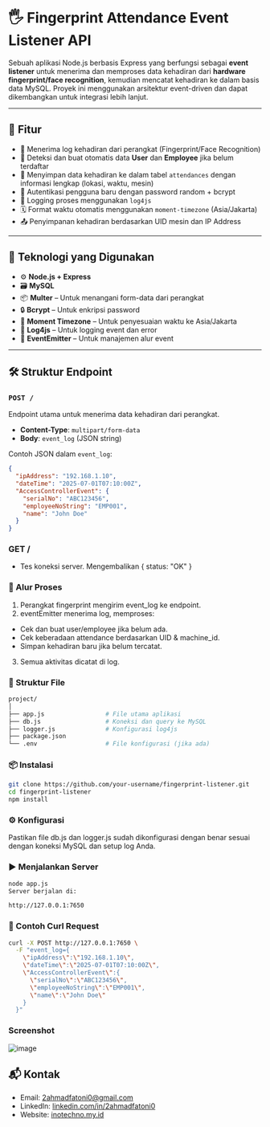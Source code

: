 # 🖐️ Fingerprint Attendance Event Listener API

Sebuah aplikasi Node.js berbasis Express yang berfungsi sebagai **event listener** untuk menerima dan memproses data kehadiran dari **hardware fingerprint/face recognition**, kemudian mencatat kehadiran ke dalam basis data MySQL. Proyek ini menggunakan arsitektur event-driven dan dapat dikembangkan untuk integrasi lebih lanjut.

---

## 🚀 Fitur

- 📡 Menerima log kehadiran dari perangkat (Fingerprint/Face Recognition)
- 🧠 Deteksi dan buat otomatis data **User** dan **Employee** jika belum terdaftar
- 📍 Menyimpan data kehadiran ke dalam tabel `attendances` dengan informasi lengkap (lokasi, waktu, mesin)
- 🔐 Autentikasi pengguna baru dengan password random + bcrypt
- 🧾 Logging proses menggunakan `log4js`
- 🗓️ Format waktu otomatis menggunakan `moment-timezone` (Asia/Jakarta)
- 📤 Penyimpanan kehadiran berdasarkan UID mesin dan IP Address

---

## 🧰 Teknologi yang Digunakan

- ⚙️ **Node.js + Express**
- 🗃️ **MySQL**
- 📦 **Multer** – Untuk menangani form-data dari perangkat
- 🔒 **Bcrypt** – Untuk enkripsi password
- 📍 **Moment Timezone** – Untuk penyesuaian waktu ke Asia/Jakarta
- 📑 **Log4js** – Untuk logging event dan error
- 📡 **EventEmitter** – Untuk manajemen alur event

---

## 🛠️ Struktur Endpoint

### `POST /`

Endpoint utama untuk menerima data kehadiran dari perangkat.

- **Content-Type**: `multipart/form-data`
- **Body**: `event_log` (JSON string)

Contoh JSON dalam `event_log`:
```json
{
  "ipAddress": "192.168.1.10",
  "dateTime": "2025-07-01T07:10:00Z",
  "AccessControllerEvent": {
    "serialNo": "ABC123456",
    "employeeNoString": "EMP001",
    "name": "John Doe"
  }
}
```

### GET /
- Tes koneksi server. Mengembalikan { status: "OK" }

### 🧩 Alur Proses
1. Perangkat fingerprint mengirim event_log ke endpoint.
2. eventEmitter menerima log, memproses:
  - Cek dan buat user/employee jika belum ada.
  - Cek keberadaan attendance berdasarkan UID & machine_id.
  - Simpan kehadiran baru jika belum tercatat.
3. Semua aktivitas dicatat di log.

### 📂 Struktur File
```bash
project/
│
├── app.js                 # File utama aplikasi
├── db.js                  # Koneksi dan query ke MySQL
├── logger.js              # Konfigurasi log4js
├── package.json
└── .env                   # File konfigurasi (jika ada)
```

### 📦 Instalasi
```bash
git clone https://github.com/your-username/fingerprint-listener.git
cd fingerprint-listener
npm install
```

### ⚙️ Konfigurasi
Pastikan file db.js dan logger.js sudah dikonfigurasi dengan benar sesuai dengan koneksi MySQL dan setup log Anda.

### ▶️ Menjalankan Server
```bash
node app.js
Server berjalan di:
```

```bash
http://127.0.0.1:7650
```

### 🧪 Contoh Curl Request
```bash
curl -X POST http://127.0.0.1:7650 \
  -F "event_log={
    \"ipAddress\":\"192.168.1.10\",
    \"dateTime\":\"2025-07-01T07:10:00Z\",
    \"AccessControllerEvent\":{
      \"serialNo\":\"ABC123456\",
      \"employeeNoString\":\"EMP001\",
      \"name\":\"John Doe\"
    }
  }"
```

### Screenshot
![image](https://github.com/user-attachments/assets/60fec7e7-ab28-4cf8-adf9-188d9f71b6d0)

## 📬 Kontak

- Email: 2ahmadfatoni0@gmail.com
- LinkedIn: [linkedin.com/in/2ahmadfatoni0](https://linkedin.com/in/2ahmadfatoni0)
- Website: [inotechno.my.id](https://inotechno.my.id)

  
